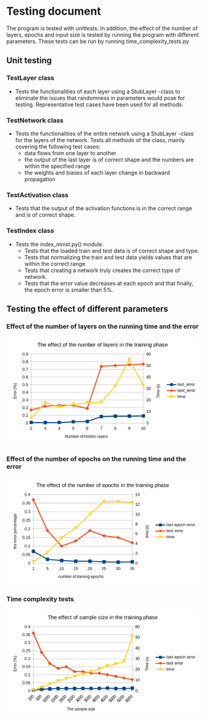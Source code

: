 # Testing document

The program is tested with unittests. In addition, the effect of the number of layers, epochs and input size is tested by running the program with different parameters. These tests can be run by running time_complexity_tests.py

## Unit testing

### TestLayer class
- Tests the functionalities of each layer using a StubLayer -class to eliminate the issues that randomness in parameters would pose for testing. Representative test cases have been used for all methods.

### TestNetwork class
- Tests the functionalities of the entire network using a StubLayer -class for the layers of the network. Tests all methods of the class, mainly covering the following test cases:
  - data flows from one layer to another
  - the output of the last layer is of correct shape and the numbers are within the specified range
  - the weights and biases of each layer change in backward propagation

### TestActivation class
- Tests that the output of the activation functions is in the correct range and is of correct shape.

### TestIndex class
- Tests the index_mnist.py() module.
  - Tests that the loaded train and test data is of correct shape and type.
  - Tests that normalizing the train and test data yields values that are within the correct range.
  - Tests that creating a network truly creates the correct type of network.
  - Tests that the error value decreases at each epoch and that finally, the epoch error is smaller than 5%.

## Testing the effect of different parameters

### Effect of the number of layers on the running time and the error

![alt_text](https://github.com/oliviahorjamo/number-recognizer/blob/main/documentation/data/layer_size_graph.png)

### Effect of the number of epochs on the running time and the error

![alt text](https://github.com/oliviahorjamo/number-recognizer/blob/main/documentation/data/epoch_number_graph.png)

### Time complexity tests

![alt_text](https://github.com/oliviahorjamo/number-recognizer/blob/main/documentation/data/sample_size_graph.png)
